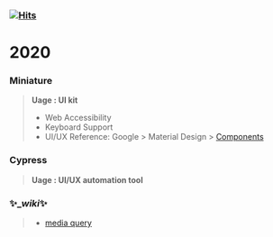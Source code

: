 ### [![Hits](https://hits.seeyoufarm.com/api/count/incr/badge.svg?url=https%3A%2F%2Fgithub.com%2Fholabee&count_bg=%23FF002C&title_bg=%23312D2D&icon=octopusdeploy.svg&icon_color=%23E7E7E7&title=hits&edge_flat=true)](https://hits.seeyoufarm.com)

<!--
**holabee/holabee** is a ✨ _special_ ✨ repository because its `README.md` (this file) appears on your GitHub profile.

Here are some ideas to get you started:

- 🔭 I’m currently working on ...
- 🌱 I’m currently learning ...
- 👯 I’m looking to collaborate on ...
- 🤔 I’m looking for help with ...
- 💬 Ask me about ...
- 📫 How to reach me: ...
- 😄 Pronouns: ...
- ⚡ Fun fact: ... 👋

-->

# 2020 

### Miniature
> **Uage : UI kit**
> - Web Accessibility
> - Keyboard Support
> - UI/UX Reference: Google > Material Design > [Components](https://material.io/components)

### Cypress
> **Uage : UI/UX automation tool**

### ✨____wiki___✨
> * [media query](https://github.com/holabee/2020/wiki/%5BCSS%5D-Media-Query)
